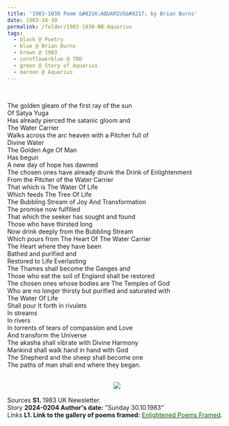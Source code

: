 ```yaml
---
title: '1983-1030 Poem &#8216;AQUARIUS&#8217; by Brian Burns' 
date: 1983-10-30
permalink: /folder/1983-1030-BB-Aquarius
tags:
  - black @ Poetry
  - blue @ Brian Burns
  - brown @ 1983
  - cornflowerblue @ TBD  
  - green @ Story of Aquarius
  - maroon @ Aquarius
---
```


<br>

<p>
The golden gleam of the first ray of the sun<br>
Of Satya Yuga<br>
Has already pierced the satanic gloom and<br>
The Water Carrier<br>
Walks across the arc heaven with a Pitcher full of<br>
Divine Water<br>
The Golden Age Of Man<br>
Has begun<br>
A new day of hope has dawned<br>
The chosen ones have already drunk the Drink of Enlightenment<br>
From the Pitcher of the Water Carrier<br>
That which is The Water Of Life<br>
Which feeds The Tree Of Life<br>
The Bubbling Stream of Joy And Transformation<br>
The promise now fulfilled<br>
That which the seeker has sought and found<br>
Those who have thirsted long<br>
Now drink deeply from the Bubbling Stream<br>
Which pours from The Heart Of The Water Carrier<br>
The Heart where they have been<br>
Bathed and purified and<br>
Restored to Life Everlasting<br>
The Thames shall become the Ganges and<br>
Those who eat the soil of England shall be restored<br>
The chosen ones whose bodies are The Temples of God<br>
Who are no longer thirsty but purified and saturated with<br>
The Water Of Life<br>
Shall pour It forth in rivulets<br>
In streams<br>
In rivers<br>
In torrents of tears of compassion and Love<br>
And transform the Universe<br>
The akasha shall vibrate with Divine Harmony<br>
Mankind shall walk hand in hand with God<br>
The Shepherd and the sheep shall become one<br>
The paths of man shall end where they began.<br>
</p>

<br>

<div style="text-align: center"><img src="https://pub-419291371d4c44a1b438e7d5a9e4e904.r2.dev/1983-1030_Poem_'AQUARIUS'_by_Brian_Burns.jpg" /></div>

<br>

<wave-list>
<list-title color="DarkSeaGreen" width="40">Sources</list-title>
  <list-item color="BlanchedAlmond"  width="280"><b>S1. </b> 1983 UK Newsletter.</list-item>
</wave-list>

<br>

<wave-list>
<list-title color="DarkSeaGreen" width="25">Story</list-title>
  <list-item color="BlanchedAlmond"  width="280"><b>2024-0204 Author's date:</b> "Sunday 30.10.1983"</list-item>
</wave-list>

<br>

<wave-list>
<list-title color="DarkSeaGreen" width="25">Links</list-title>
  <list-item color="BlanchedAlmond"  width="285"><b> L1. Link to the gallery of poems framed:</b> <a href="https://imageevent.com/sahaja/art/enlightenedpoemsframed"><font color="DarkGreen">Enlightened Poems Framed</font></a>.</list-item>
</wave-list>